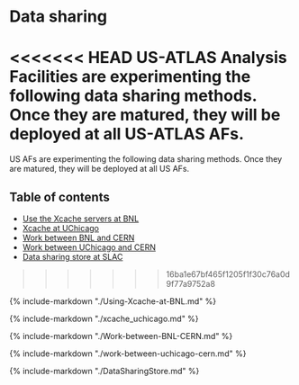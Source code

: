 # Data sharing 

<<<<<<< HEAD
US-ATLAS Analysis Facilities are experimenting the following data sharing methods. Once they are
matured, they will be deployed at all US-ATLAS AFs.
=======
US AFs are experimenting the following data sharing methods. Once they are
matured, they will be deployed at all US AFs.

## Table of contents
+ [Use the Xcache servers at BNL](#Use_the_Xcache_servers)
+ [Xcache at UChicago](#xcache_uchicago)
+ [Work between BNL and CERN](#work-between-bnl-and-cern)
+ [Work between UChicago and CERN](#work-between-uchicago-and-cern)
+ [Data sharing store at SLAC](#data-sharing-store-at-slac)
>>>>>>> 16ba1e67bf465f1205f1f30c76a0d9f77a9752a8

{%
    include-markdown "./Using-Xcache-at-BNL.md"
%}

{%
    include-markdown "./xcache_uchicago.md"
%}

{%
    include-markdown "./Work-between-BNL-CERN.md"
%}

{%
    include-markdown "./work-between-uchicago-cern.md"
%}

{%
    include-markdown "./DataSharingStore.md"
%}

